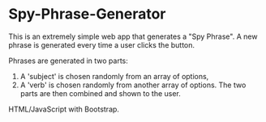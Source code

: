 # Spy-Phrase-Generator

This is an extremely simple web app that generates a "Spy Phrase". 
A new phrase is generated every time a user clicks the button.

Phrases are generated in two parts: 
1. A 'subject' is chosen randomly from an array of options,
2. A 'verb' is chosen randomly from another array of options. 
The two parts are then combined and shown to the user.

HTML/JavaScript with Bootstrap. 
